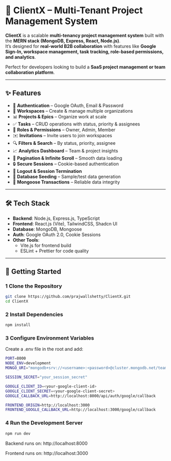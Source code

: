 # 🚀 ClientX – Multi-Tenant Project Management System  

**ClientX** is a scalable **multi-tenancy project management system** built with the **MERN stack (MongoDB, Express, React, Node.js)**.  
It’s designed for **real-world B2B collaboration** with features like **Google Sign-In, workspace management, task tracking, role-based permissions, and analytics**.  

Perfect for developers looking to build a **SaaS project management or team collaboration platform**.  

---

## ✨ Features  

- 🔐 **Authentication** – Google OAuth, Email & Password  
- 🏢 **Workspaces** – Create & manage multiple organizations  
- 📊 **Projects & Epics** – Organize work at scale  
- ✅ **Tasks** – CRUD operations with status, priority & assignees  
- 👥 **Roles & Permissions** – Owner, Admin, Member  
- ✉️ **Invitations** – Invite users to join workspaces  
- 🔍 **Filters & Search** – By status, priority, assignee  
- 📈 **Analytics Dashboard** – Team & project insights  
- 📅 **Pagination & Infinite Scroll** – Smooth data loading  
- 🔒 **Secure Sessions** – Cookie-based authentication  
- 🚪 **Logout & Session Termination**  
- 🌱 **Database Seeding** – Sample/test data generation  
- 💾 **Mongoose Transactions** – Reliable data integrity  

---

## 🛠️ Tech Stack  

- **Backend**: Node.js, Express.js, TypeScript  
- **Frontend**: React.js (Vite), TailwindCSS, Shadcn UI  
- **Database**: MongoDB, Mongoose  
- **Auth**: Google OAuth 2.0, Cookie Sessions  
- **Other Tools**:  
  - Vite.js for frontend build  
  - ESLint + Prettier for code quality  

---

## 🔄 Getting Started  

### 1️ Clone the Repository  
```bash
git clone https://github.com/prajwallshetty/ClientX.git
cd ClientX

```
### 2 Install Dependencies
```bash
npm install
```
### 3 Configure Environment Variables

Create a .env file in the root and add:

```bash
PORT=8000
NODE_ENV=development
MONGO_URI="mongodb+srv://<username>:<password>@cluster.mongodb.net/teamsync_db"

SESSION_SECRET="your_session_secret"

GOOGLE_CLIENT_ID=<your-google-client-id>
GOOGLE_CLIENT_SECRET=<your-google-client-secret>
GOOGLE_CALLBACK_URL=http://localhost:8000/api/auth/google/callback

FRONTEND_ORIGIN=http://localhost:3000
FRONTEND_GOOGLE_CALLBACK_URL=http://localhost:3000/google/callback
```
### 4 Run the Development Server
```bash
npm run dev
```
Backend runs on: http://localhost:8000

Frontend runs on: http://localhost:3000
